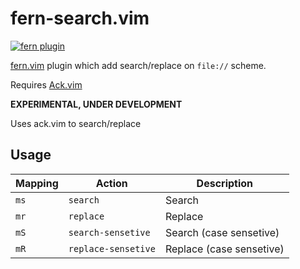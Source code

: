 # fern-search.vim

[![fern plugin](https://img.shields.io/badge/🌿%20fern-plugin-yellowgreen)](https://github.com/lambdalisue/fern.vim)

[fern.vim](https://github.com/lambdalisue/fern.vim) plugin which add search/replace on `file://` scheme.

Requires [Ack.vim](https://github.com/mileszs/ack.vim/)

**EXPERIMENTAL, UNDER DEVELOPMENT**

Uses ack.vim to search/replace

## Usage

| Mapping | Action              | Description                         |
| ------- | --------------------| ----------------------------------- |
| `ms`    | `search`            | Search                              |
| `mr`    | `replace`           | Replace                             |
| `mS`    | `search-sensetive`  | Search (case sensetive)             |
| `mR`    | `replace-sensetive` | Replace (case sensetive)            |
